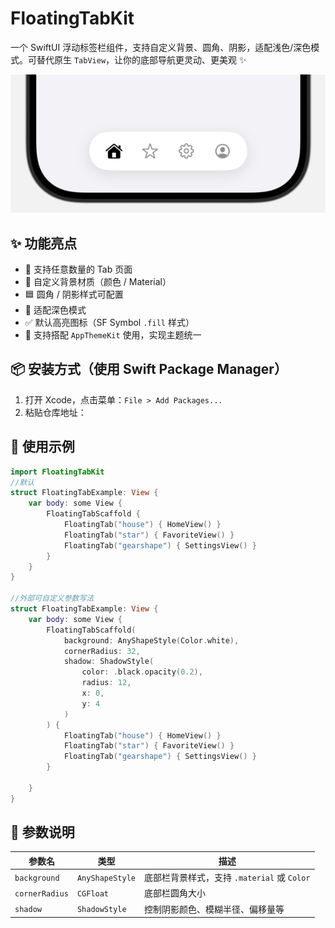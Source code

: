 # FloatingTabKit
一个 SwiftUI 浮动标签栏组件，支持自定义背景、圆角、阴影，适配浅色/深色模式。可替代原生 `TabView`，让你的底部导航更灵动、更美观 ✨

![preview](assets/preview.png)

## ✨ 功能亮点

- 🚀 支持任意数量的 Tab 页面
- 🎨 自定义背景材质（颜色 / Material）
- 🟦 圆角 / 阴影样式可配置
- 🌙 适配深色模式
- ✅ 默认高亮图标（SF Symbol `.fill` 样式）
- 🔧 支持搭配 `AppThemeKit` 使用，实现主题统一



## 📦 安装方式（使用 Swift Package Manager）

1. 打开 Xcode，点击菜单：`File > Add Packages...`
2. 粘贴仓库地址：

## 🧪 使用示例

```swift
import FloatingTabKit
//默认
struct FloatingTabExample: View {
    var body: some View {
        FloatingTabScaffold {
            FloatingTab("house") { HomeView() }
            FloatingTab("star") { FavoriteView() }
            FloatingTab("gearshape") { SettingsView() }
        }
    }
}

//外部可自定义参数写法
struct FloatingTabExample: View {
    var body: some View {
        FloatingTabScaffold(
            background: AnyShapeStyle(Color.white),
            cornerRadius: 32,
            shadow: ShadowStyle(
                color: .black.opacity(0.2),
                radius: 12,
                x: 0,
                y: 4
            )
        ) {
            FloatingTab("house") { HomeView() }
            FloatingTab("star") { FavoriteView() }
            FloatingTab("gearshape") { SettingsView() }
        }

    }
}
```

## 🧱 参数说明

| 参数名        | 类型              | 描述                                             |
|---------------|-------------------|--------------------------------------------------|
| `background`  | `AnyShapeStyle`    | 底部栏背景样式，支持 `.material` 或 `Color`     |
| `cornerRadius`| `CGFloat`          | 底部栏圆角大小                                   |
| `shadow`      | `ShadowStyle`      | 控制阴影颜色、模糊半径、偏移量等                |
